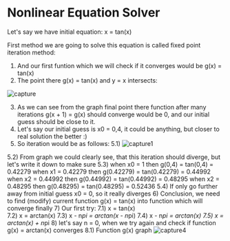 # Nonlinear Equation Solver
Let's say we have initial equation: x = tan(x)

First method we are going to solve this equation is called fixed point iteration method:
1) And our first funtion which we will check if it converges would be g(x) = tan(x)
2) The point there g(x) = tan(x) and y = x intersects: 

![capture](https://user-images.githubusercontent.com/14164123/30591336-33941ff0-9cf7-11e7-8e0b-cbe70af0eb76.PNG)

3) As we can see from the graph final point there function after many iterations g(x + 1) = g(x) should converge would be 0, and our initial guess should be close to it.
4) Let's say our initial guess is x0 = 0,4, it could be anything, but closer to real solution the better :) 
5) So iteration would be as follows:
5.1) 
  ![capture1](https://user-images.githubusercontent.com/14164123/30592401-728778e8-9cfb-11e7-97c9-380e69f25349.PNG)
  
  5.2) From graph we could clearly see, that this iteration should diverge, but let's write it down to make sure
  5.3) when  x0 = 1         then    g(0,4)      =     tan(0,4)        = 0.42279
       when  x1 = 0.42279   then    g(0.42279)  =     tan(0.42279)    = 0.44992
       when  x2 = 0.44992   then    g(0.44992)  =     tan(0.44992)    = 0.48295
       when  x2 = 0.48295   then    g(0.48295)  =     tan(0.48295)    = 0.52436
  5.4) If only go further away from initial guess x0 = 0, so it really diverges
6) Conclusion, we need to find (modify) current function g(x) = tan(x) into function which will converge finally
7) Our first try:
  7.1) x = tan(x)   
  7.2) x = arctan(x)
  7.3) x - n*pi = arctan(x - n*pi)
  7.4) x - n*pi = arctan(x)
  7.5) x = arctan(x) + n*pi
8) let's say n = 0, when we try again and check if function g(x) = arctan(x) converges
  8.1) Function g(x) graph
  ![capture4](https://user-images.githubusercontent.com/14164123/30593914-093edb00-9d01-11e7-9e8c-4b746bc9d917.PNG)
